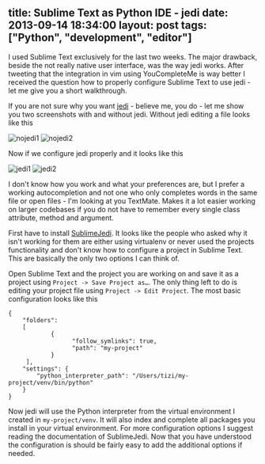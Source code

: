 title: Sublime Text as Python IDE - jedi
date: 2013-09-14 18:34:00
layout: post
tags: ["Python", "development", "editor"]
---
I used Sublime Text exclusively for the last two weeks. The major drawback, beside the not really native user interface, was the way jedi works. After tweeting that the integration in vim using YouCompleteMe is way better I received the question how to properly configure Sublime Text to use jedi - let me give you a short walkthrough.
<!--MORE-->

If you are not sure why you want [jedi][jedi] - believe me, you do - let me show you two screenshots with and without jedi. Without jedi editing a file looks like this

![nojedi1][nojedi1]
![nojedi2][nojedi2]

Now if we configure jedi properly and it looks like this

![jedi1][jedi1]
![jedi2][jedi2]

I don't know how you work and what your preferences are, but I prefer a working autocompletion and not one who only completes words in the same file or open files - I'm looking at you TextMate. Makes it a lot easier working on larger codebases if you do not have to remember every single class attribute, method and argument.

First have to install [SublimeJedi][sj]. It looks like the people who asked why it isn't working for them are either using virtualenv or never used the projects functionality and don't know how to configure a project in Sublime Text. This are basically the only two options I can think of.

Open Sublime Text and the project you are working on and save it as a project using `Project -> Save Project as…`. The only thing left to do is editing your project file using `Project -> Edit Project`. The most basic configuration looks like this

    {
        "folders":
        [
		        {
			          "follow_symlinks": true,
			          "path": "my-project"
		        }
	     ],
        "settings": {
            "python_interpreter_path": "/Users/tizi/my-project/venv/bin/python"
        }
    }

Now jedi will use the Python interpreter from the virtual environment I created in `my-project/venv`. It will also index and complete all packages you install in your virtual environment. For more configuration options I suggest reading the documentation of SublimeJedi. Now that you have understood the configuration is should be fairly easy to add the additional options if needed.

[jedi]: https://github.com/davidhalter/jedi
[nojedi1]: nojedi1.gif
[nojedi2]: nojedi2.gif
[jedi1]: jedi1.gif
[jedi2]: jedi2.gif
[sj]: https://github.com/srusskih/SublimeJEDI
